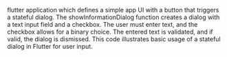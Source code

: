 flutter application which defines a simple app UI with a button that triggers a stateful dialog. The showInformationDialog function creates a dialog with a text input field and a checkbox. The user must enter text, and the checkbox allows for a binary choice.
The entered text is validated, and if valid, the dialog is dismissed. This code illustrates basic usage of a stateful dialog in Flutter for user input.
